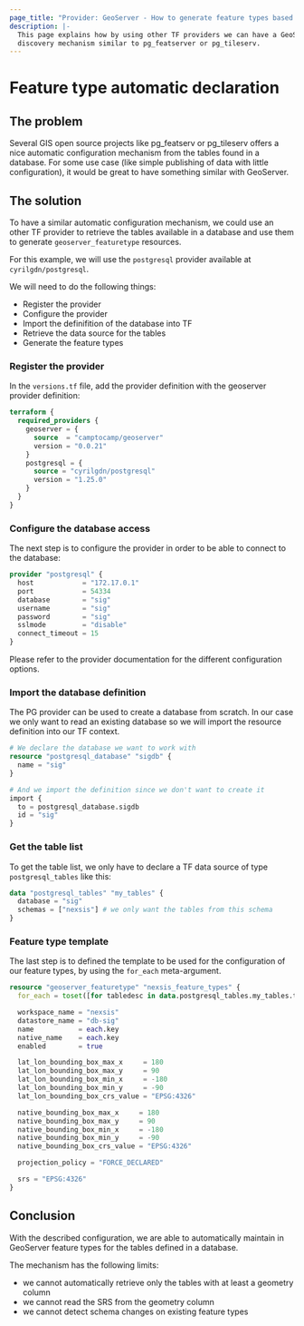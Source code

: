 ```yaml
---
page_title: "Provider: GeoServer - How to generate feature types based on database tables"
description: |-
  This page explains how by using other TF providers we can have a GeoServer instance with
  discovery mechanism similar to pg_featserver or pg_tileserv.
---
```

# Feature type automatic declaration

## The problem

Several GIS open source projects like pg_featserv or pg_tileserv offers a nice automatic configuration mechanism from the tables found in a database. For some use case (like simple publishing of data with little configuration), it would be great to have something similar with GeoServer.

## The solution

To have a similar automatic configuration mechanism, we could use an other TF provider to retrieve the tables available in a database and use them to generate `geoserver_featuretype` resources.

For this example, we will use the `postgresql` provider available at `cyrilgdn/postgresql`.

We will need to do the following things:

- Register the provider
- Configure the provider
- Import the definifition of the database into TF
- Retrieve the data source for the tables
- Generate the feature types

### Register the provider

In the `versions.tf` file, add the provider definition with the geoserver provider definition:

```terraform
terraform {
  required_providers {
    geoserver = {
      source  = "camptocamp/geoserver"
      version = "0.0.21"
    }
    postgresql = {
      source = "cyrilgdn/postgresql"
      version = "1.25.0"
    }    
  }
}
```

### Configure the database access

The next step is to configure the provider in order to be able to connect to the database:

```terraform
provider "postgresql" {
  host            = "172.17.0.1"
  port            = 54334
  database        = "sig"
  username        = "sig"
  password        = "sig"
  sslmode         = "disable"
  connect_timeout = 15
}
```

Please refer to the provider documentation for the different configuration options.

### Import the database definition

The PG provider can be used to create a database from scratch. In our case we only want to read an existing database so we will import the resource definition into our TF context.

```terraform
# We declare the database we want to work with
resource "postgresql_database" "sigdb" {
  name = "sig"
}

# And we import the definition since we don't want to create it
import {
  to = postgresql_database.sigdb
  id = "sig"
}
```

### Get the table list

To get the table list, we only have to declare a TF data source of type `postgresql_tables` like this:

```terraform
data "postgresql_tables" "my_tables" {
  database = "sig"
  schemas = ["nexsis"] # we only want the tables from this schema
}
```

### Feature type template

The last step is to defined the template to be used for the configuration of our feature types, by using the `for_each` meta-argument.

```terraform
resource "geoserver_featuretype" "nexsis_feature_types" {
  for_each = toset([for tabledesc in data.postgresql_tables.my_tables.tables: tabledesc.object_name])

  workspace_name = "nexsis"
  datastore_name = "db-sig"
  name           = each.key
  native_name    = each.key
  enabled        = true

  lat_lon_bounding_box_max_x     = 180
  lat_lon_bounding_box_max_y     = 90
  lat_lon_bounding_box_min_x     = -180
  lat_lon_bounding_box_min_y     = -90
  lat_lon_bounding_box_crs_value = "EPSG:4326"

  native_bounding_box_max_x     = 180
  native_bounding_box_max_y     = 90
  native_bounding_box_min_x     = -180
  native_bounding_box_min_y     = -90
  native_bounding_box_crs_value = "EPSG:4326"

  projection_policy = "FORCE_DECLARED"

  srs = "EPSG:4326"
}
```

## Conclusion

With the described configuration, we are able to automatically maintain in GeoServer feature types for the tables defined in a database.

The mechanism has the following limits:

- we cannot automatically retrieve only the tables with at least a geometry column
- we cannot read the SRS from the geometry column
- we cannot detect schema changes on existing feature types